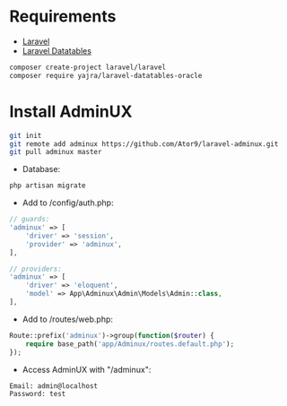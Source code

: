 # Requirements
- <a href="https://github.com/laravel/laravel">Laravel</a>
- <a href="https://github.com/yajra/laravel-datatables">Laravel Datatables</a>
```sh
composer create-project laravel/laravel
composer require yajra/laravel-datatables-oracle
```

# Install AdminUX
```sh
git init
git remote add adminux https://github.com/Ator9/laravel-adminux.git
git pull adminux master
```
- Database:
```sh
php artisan migrate
```
- Add to /config/auth.php:
```php
// guards:
'adminux' => [
    'driver' => 'session',
    'provider' => 'adminux',
],

// providers:
'adminux' => [
    'driver' => 'eloquent',
    'model' => App\Adminux\Admin\Models\Admin::class,
],
```
- Add to /routes/web.php:
```php
Route::prefix('adminux')->group(function($router) {
    require base_path('app/Adminux/routes.default.php');
});
```
- Access AdminUX with "/adminux":
```sh
Email: admin@localhost
Password: test
```
